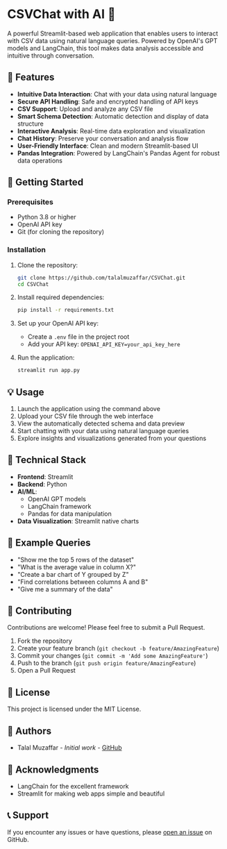 # CSVChat with AI 🤖

A powerful Streamlit-based web application that enables users to interact with CSV data using natural language queries. Powered by OpenAI's GPT models and LangChain, this tool makes data analysis accessible and intuitive through conversation.

## 🌟 Features

- **Intuitive Data Interaction**: Chat with your data using natural language
- **Secure API Handling**: Safe and encrypted handling of API keys
- **CSV Support**: Upload and analyze any CSV file
- **Smart Schema Detection**: Automatic detection and display of data structure
- **Interactive Analysis**: Real-time data exploration and visualization
- **Chat History**: Preserve your conversation and analysis flow
- **User-Friendly Interface**: Clean and modern Streamlit-based UI
- **Pandas Integration**: Powered by LangChain's Pandas Agent for robust data operations

## 🚀 Getting Started

### Prerequisites

- Python 3.8 or higher
- OpenAI API key
- Git (for cloning the repository)

### Installation

1. Clone the repository:
   ```bash
   git clone https://github.com/talalmuzaffar/CSVChat.git
   cd CSVChat
   ```

2. Install required dependencies:
   ```bash
   pip install -r requirements.txt
   ```

3. Set up your OpenAI API key:
   - Create a `.env` file in the project root
   - Add your API key: `OPENAI_API_KEY=your_api_key_here`

4. Run the application:
   ```bash
   streamlit run app.py
   ```

## 💡 Usage

1. Launch the application using the command above
2. Upload your CSV file through the web interface
3. View the automatically detected schema and data preview
4. Start chatting with your data using natural language queries
5. Explore insights and visualizations generated from your questions

## 🔧 Technical Stack

- **Frontend**: Streamlit
- **Backend**: Python
- **AI/ML**: 
  - OpenAI GPT models
  - LangChain framework
  - Pandas for data manipulation
- **Data Visualization**: Streamlit native charts

## 📝 Example Queries

- "Show me the top 5 rows of the dataset"
- "What is the average value in column X?"
- "Create a bar chart of Y grouped by Z"
- "Find correlations between columns A and B"
- "Give me a summary of the data"

## 🤝 Contributing

Contributions are welcome! Please feel free to submit a Pull Request.

1. Fork the repository
2. Create your feature branch (`git checkout -b feature/AmazingFeature`)
3. Commit your changes (`git commit -m 'Add some AmazingFeature'`)
4. Push to the branch (`git push origin feature/AmazingFeature`)
5. Open a Pull Request

## 📄 License

This project is licensed under the MIT License.

## 👥 Authors

- Talal Muzaffar - *Initial work* - [GitHub](https://github.com/talalmuzaffar)

## 🙏 Acknowledgments

- LangChain for the excellent framework
- Streamlit for making web apps simple and beautiful

## 📞 Support

If you encounter any issues or have questions, please [open an issue](https://github.com/talalmuzaffar/CSVChat/issues) on GitHub.
